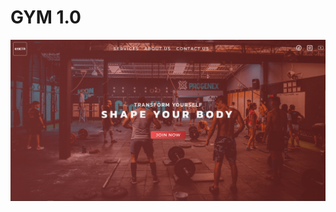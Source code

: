 # GYM 1.0

![Image not found](https://github.com/the-souroov/gym-1.0/blob/main/image/site-preview.png?raw=true)
